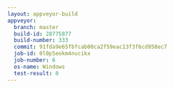 ```yaml
---
layout: appveyor-build
appveyor:
  branch: master
  build-id: 28775877
  build-number: 333
  commit: 91fda9e65fbfcab00ca2f59eac13f3f6cd958ec7
  job-id: 0l0p5eokm4nucikx
  job-number: 6
  os-name: Windows
  test-result: 0
---
```

